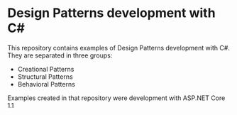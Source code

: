 # Design Patterns development with C#
This repository contains examples of Design Patterns development with C#. They are separated in three groups: 
* Creational Patterns
* Structural Patterns
* Behavioral Patterns

Examples created in that repository were development with ASP.NET Core 1.1


